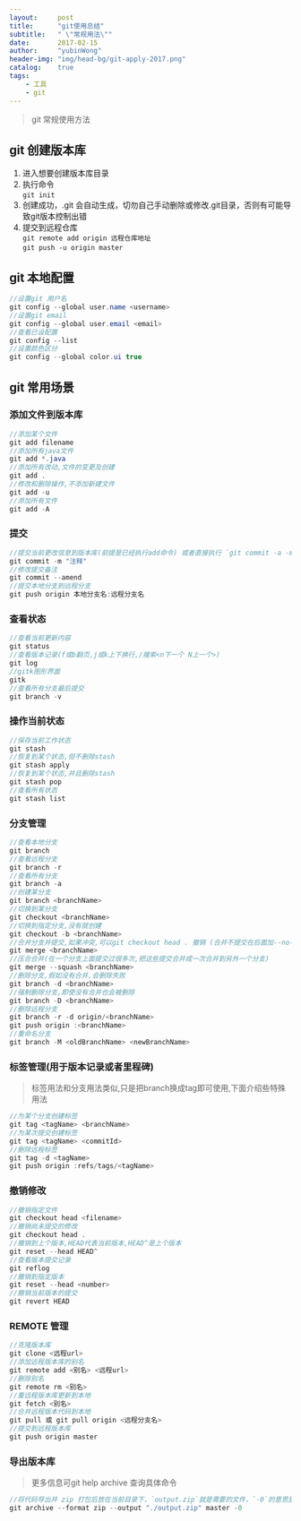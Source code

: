```yaml
---
layout:     post
title:      "git使用总结"
subtitle:   " \"常规用法\""
date:       2017-02-15
author:     "yubinWong"
header-img: "img/head-bg/git-apply-2017.png"
catalog:    true
tags:
    - 工具
    - git
---
```


>git 常规使用方法

## git 创建版本库
1. 进入想要创建版本库目录
2. 执行命令  
`git init`   
3. 创建成功，.git 会自动生成，切勿自己手动删除或修改.git目录，否则有可能导致git版本控制出错
4. 提交到远程仓库  
`git remote add origin 远程仓库地址`  
`git push -u origin master`

## git 本地配置

```java
//设置git 用户名
git config --global user.name <username>
//设置git email
git config --global user.email <email>
//查看已设配置
git config --list
//设置颜色区分
git config --global color.ui true
```

## git 常用场景

### 添加文件到版本库

```java
//添加某个文件
git add filename
//添加所有java文件
git add *.java
//添加所有改动,文件的变更及创建  
git add .  
//修改和删除操作,不添加新建文件  
git add -u 
//添加所有文件
git add -A 
```

### 提交

```java
//提交当前更改信息到版本库(前提是已经执行add命令) 或者直接执行 `git commit -a -m ""` 直接把内容添加并提交到版本库
git commit -m "注释" 
//修改提交备注
git commit --amend
//提交本地分支到远程分支
git push origin 本地分支名:远程分支名
```

### 查看状态

```java
//查看当前更新内容
git status
//查看版本记录(f或b翻页,j或k上下换行,/搜索<n下一个 N上一个>)
git log
//gitk图形界面
gitk
//查看所有分支最后提交
git branch -v
```

### 操作当前状态

```java
//保存当前工作状态
git stash
//恢复到某个状态,但不删除stash
git stash apply
//恢复到某个状态,并且删除stash
git stash pop
//查看所有状态
git stash list
```

### 分支管理

```java
//查看本地分支
git branch
//查看远程分支
git branch -r
//查看所有分支
git branch -a
//创建某分支
git branch <branchName>
//切换到某分支
git checkout <branchName>
//切换到指定分支,没有就创建
git checkout -b <branchName>
//合并分支并提交,如果冲突,可以git checkout head . 撤销 (合并不提交在后面加--no-commit)
git merge <branchName>
//压合合并(在一个分支上面提交过很多次,把这些提交合并成一次合并到另外一个分支)
git merge --squash <branchName>
//删除分支,假如没有合并,会删除失败
git branch -d <branchName>
//强制删除分支,即使没有合并也会被删除
git branch -D <branchName>
//删除远程分支
git branch -r -d origin/<branchName>
git push origin :<branchName>
//重命名分支
git branch -M <oldBranchName> <newBranchName>
```



### 标签管理(用于版本记录或者里程碑)
>标签用法和分支用法类似,只是把branch换成tag即可使用,下面介绍些特殊用法

```java
//为某个分支创建标签
git tag <tagName> <branchName>
//为某次提交创建标签
git tag <tagName> <commitId>
//删除远程标签
git tag -d <tagName>
git push origin :refs/tags/<tagName>
```

### 撤销修改

```java
//撤销指定文件
git checkout head <filename>
//撤销尚未提交的修改
git checkout head .
//撤销到上个版本,HEAD代表当前版本,HEAD^是上个版本
git reset --head HEAD^
//查看版本提交记录
git reflog
//撤销到指定版本
git reset --head <number>
//撤销当前版本的提交
git revert HEAD
```

### REMOTE 管理

```java
//克隆版本库
git clone <远程url>
//添加远程版本库的别名
git remote add <别名> <远程url>
//删除别名
git remote rm <别名>
//重远程版本库更新到本地
git fetch <别名>
//合并远程版本代码到本地
git pull 或 git pull origin <远程分支名>
//提交到远程版本库
git push origin master
```

### 导出版本库
>更多信息可git help archive 查询具体命令

```java
//将代码导出并 zip 打包后放在当前目录下，`output.zip`就是需要的文件，`-0`的意思是不压缩
git archive --format zip --output "./output.zip" master -0 
```

